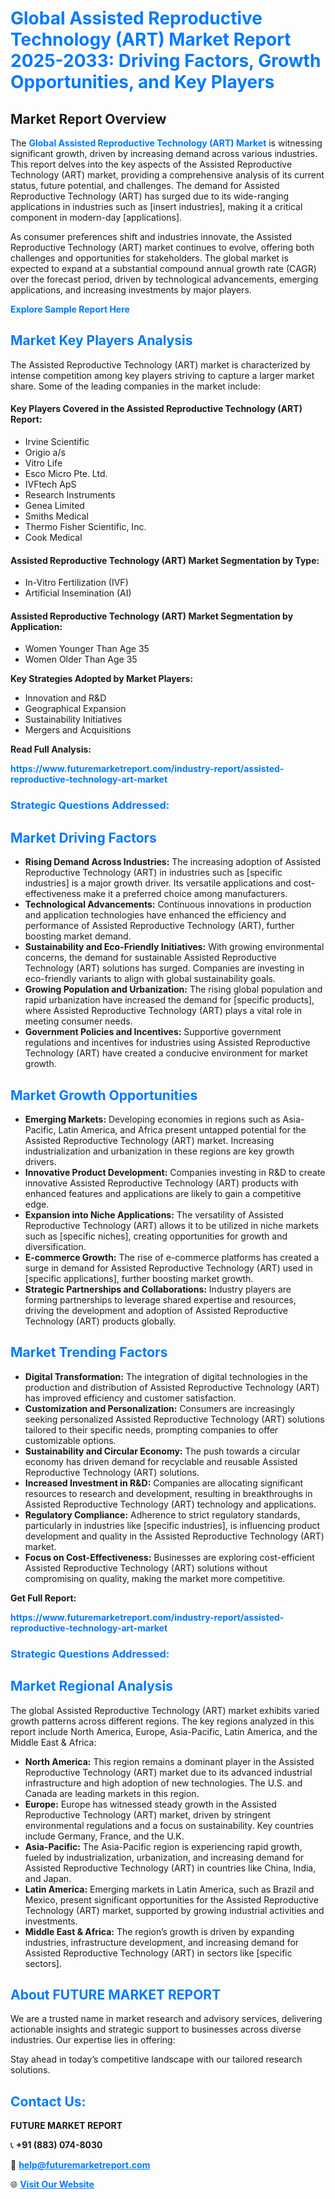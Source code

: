<h1 style="color: #007BFF;">Global Assisted Reproductive Technology (ART) Market Report 2025-2033: Driving Factors, Growth Opportunities, and Key Players</h1>

<section id="overview">
<h2>Market Report Overview</h2>
<p>The <a href="https://www.futuremarketreport.com/industry-report/assisted-reproductive-technology-art-market" style="color: #007BFF; text-decoration: none;"><strong>Global Assisted Reproductive Technology (ART) Market</strong></a> is witnessing significant growth, driven by increasing demand across various industries. This report delves into the key aspects of the Assisted Reproductive Technology (ART) market, providing a comprehensive analysis of its current status, future potential, and challenges. The demand for Assisted Reproductive Technology (ART) has surged due to its wide-ranging applications in industries such as [insert industries], making it a critical component in modern-day [applications].</p>
<p>As consumer preferences shift and industries innovate, the Assisted Reproductive Technology (ART) market continues to evolve, offering both challenges and opportunities for stakeholders. The global market is expected to expand at a substantial compound annual growth rate (CAGR) over the forecast period, driven by technological advancements, emerging applications, and increasing investments by major players.</p>
</section>

<section id="overview">
<p><a href="https://www.futuremarketreport.com/request-sample/reportId=62443" style="color: #007BFF; text-decoration: none;"><strong>Explore Sample Report Here</strong></a></p>
</section>

<section id="key-players">
<h2 style="color: #007BFF;">Market Key Players Analysis</h2>
<p>The Assisted Reproductive Technology (ART) market is characterized by intense competition among key players striving to capture a larger market share. Some of the leading companies in the market include:</p>
<h4>Key Players Covered in the Assisted Reproductive Technology (ART) Report:</h4>
<ul><li>Irvine Scientific</li><li>Origio a/s</li><li>Vitro Life</li><li>Esco Micro Pte. Ltd.</li><li>IVFtech ApS</li><li>Research Instruments</li><li>Genea Limited</li><li>Smiths Medical</li><li>Thermo Fisher Scientific, Inc.</li><li>Cook Medical</li></ul>
<h4>Assisted Reproductive Technology (ART) Market Segmentation by Type:</h4>
<ul><li>In-Vitro Fertilization (IVF)</li><li>Artificial Insemination (AI)</li></ul>

<h4>Assisted Reproductive Technology (ART) Market Segmentation by Application:</h4>
<ul><li>Women Younger Than Age 35</li><li>Women Older Than Age 35</li></ul>
<p><strong>Key Strategies Adopted by Market Players:</strong></p>
<ul>
<li>Innovation and R&D</li>
<li>Geographical Expansion</li>
<li>Sustainability Initiatives</li>
<li>Mergers and Acquisitions</li>
</ul>
</section>

<section>
<p><strong>Read Full Analysis: </strong></p><a href="https://www.futuremarketreport.com/industry-report/assisted-reproductive-technology-art-market" style="color: #007BFF; text-decoration: none;"><strong>https://www.futuremarketreport.com/industry-report/assisted-reproductive-technology-art-market</strong></a>
<h3 style="color: #007BFF;">Strategic Questions Addressed:</h3>
</section>

<section id="driving-factors">
<h2 style="color: #007BFF;">Market Driving Factors</h2>
<ul>
<li><strong>Rising Demand Across Industries:</strong> The increasing adoption of Assisted Reproductive Technology (ART) in industries such as [specific industries] is a major growth driver. Its versatile applications and cost-effectiveness make it a preferred choice among manufacturers.</li>
<li><strong>Technological Advancements:</strong> Continuous innovations in production and application technologies have enhanced the efficiency and performance of Assisted Reproductive Technology (ART), further boosting market demand.</li>
<li><strong>Sustainability and Eco-Friendly Initiatives:</strong> With growing environmental concerns, the demand for sustainable Assisted Reproductive Technology (ART) solutions has surged. Companies are investing in eco-friendly variants to align with global sustainability goals.</li>
<li><strong>Growing Population and Urbanization:</strong> The rising global population and rapid urbanization have increased the demand for [specific products], where Assisted Reproductive Technology (ART) plays a vital role in meeting consumer needs.</li>
<li><strong>Government Policies and Incentives:</strong> Supportive government regulations and incentives for industries using Assisted Reproductive Technology (ART) have created a conducive environment for market growth.</li>
</ul>
</section>

<section id="growth-opportunities">
<h2 style="color: #007BFF;">Market Growth Opportunities</h2>
<ul>
<li><strong>Emerging Markets:</strong> Developing economies in regions such as Asia-Pacific, Latin America, and Africa present untapped potential for the Assisted Reproductive Technology (ART) market. Increasing industrialization and urbanization in these regions are key growth drivers.</li>
<li><strong>Innovative Product Development:</strong> Companies investing in R&D to create innovative Assisted Reproductive Technology (ART) products with enhanced features and applications are likely to gain a competitive edge.</li>
<li><strong>Expansion into Niche Applications:</strong> The versatility of Assisted Reproductive Technology (ART) allows it to be utilized in niche markets such as [specific niches], creating opportunities for growth and diversification.</li>
<li><strong>E-commerce Growth:</strong> The rise of e-commerce platforms has created a surge in demand for Assisted Reproductive Technology (ART) used in [specific applications], further boosting market growth.</li>
<li><strong>Strategic Partnerships and Collaborations:</strong> Industry players are forming partnerships to leverage shared expertise and resources, driving the development and adoption of Assisted Reproductive Technology (ART) products globally.</li>
</ul>
</section>

<section id="trending-factors">
<h2 style="color: #007BFF;">Market Trending Factors</h2>
<ul>
<li><strong>Digital Transformation:</strong> The integration of digital technologies in the production and distribution of Assisted Reproductive Technology (ART) has improved efficiency and customer satisfaction.</li>
<li><strong>Customization and Personalization:</strong> Consumers are increasingly seeking personalized Assisted Reproductive Technology (ART) solutions tailored to their specific needs, prompting companies to offer customizable options.</li>
<li><strong>Sustainability and Circular Economy:</strong> The push towards a circular economy has driven demand for recyclable and reusable Assisted Reproductive Technology (ART) solutions.</li>
<li><strong>Increased Investment in R&D:</strong> Companies are allocating significant resources to research and development, resulting in breakthroughs in Assisted Reproductive Technology (ART) technology and applications.</li>
<li><strong>Regulatory Compliance:</strong> Adherence to strict regulatory standards, particularly in industries like [specific industries], is influencing product development and quality in the Assisted Reproductive Technology (ART) market.</li>
<li><strong>Focus on Cost-Effectiveness:</strong> Businesses are exploring cost-efficient Assisted Reproductive Technology (ART) solutions without compromising on quality, making the market more competitive.</li>
</ul>
</section>

<section>
<p><strong>Get Full Report: </strong></p><a href="https://www.futuremarketreport.com/industry-report/assisted-reproductive-technology-art-market" style="color: #007BFF; text-decoration: none;"><strong>https://www.futuremarketreport.com/industry-report/assisted-reproductive-technology-art-market</strong></a>
<h3 style="color: #007BFF;">Strategic Questions Addressed:</h3>
</section>


<section id="regional-analysis">
<h2 style="color: #007BFF;">Market Regional Analysis</h2>
<p>The global Assisted Reproductive Technology (ART) market exhibits varied growth patterns across different regions. The key regions analyzed in this report include North America, Europe, Asia-Pacific, Latin America, and the Middle East & Africa:</p>
<ul>
<li><strong>North America:</strong> This region remains a dominant player in the Assisted Reproductive Technology (ART) market due to its advanced industrial infrastructure and high adoption of new technologies. The U.S. and Canada are leading markets in this region.</li>
<li><strong>Europe:</strong> Europe has witnessed steady growth in the Assisted Reproductive Technology (ART) market, driven by stringent environmental regulations and a focus on sustainability. Key countries include Germany, France, and the U.K.</li>
<li><strong>Asia-Pacific:</strong> The Asia-Pacific region is experiencing rapid growth, fueled by industrialization, urbanization, and increasing demand for Assisted Reproductive Technology (ART) in countries like China, India, and Japan.</li>
<li><strong>Latin America:</strong> Emerging markets in Latin America, such as Brazil and Mexico, present significant opportunities for the Assisted Reproductive Technology (ART) market, supported by growing industrial activities and investments.</li>
<li><strong>Middle East & Africa:</strong> The region’s growth is driven by expanding industries, infrastructure development, and increasing demand for Assisted Reproductive Technology (ART) in sectors like [specific sectors].</li>
</ul>
</section>

<footer>
<h2 style="color: #007BFF;">About FUTURE MARKET REPORT</h2>
<p>We are a trusted name in market research and advisory services, delivering actionable insights and strategic support to businesses across diverse industries. Our expertise lies in offering:</p>

<p>Stay ahead in today’s competitive landscape with our tailored research solutions.</p>

<h2 style="color: #007BFF;">Contact Us:</h2>
<p><strong>FUTURE MARKET REPORT</strong></p>
<p>📞 <strong>+91 (883) 074-8030</strong></p>
<p>📧 <strong><a href="mailto:help@futuremarketreport.com" style="color: #007BFF;">help@futuremarketreport.com</a></strong></p>
<p>🌐 <strong><a href="https://www.futuremarketreport.com/" style="color: #007BFF;">Visit Our Website</a></strong></p>
</footer>